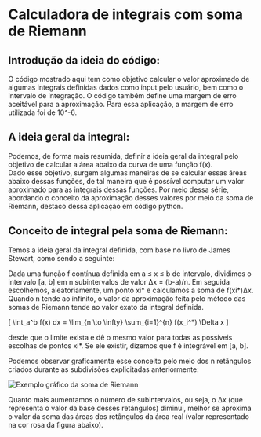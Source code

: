 # Calculadora de integrais com soma de Riemann

## Introdução da ideia do código:
O código mostrado aqui tem como objetivo calcular o valor aproximado de algumas integrais definidas dados como input pelo usuário, bem como o intervalo de integração. O código também define uma margem de erro aceitável para a aproximação. Para essa aplicação, a margem de erro utilizada foi de 10^-6.

## A ideia geral da integral:
Podemos, de forma mais resumida, definir a ideia geral da integral pelo objetivo de calcular a área abaixo da curva de uma função f(x).  
Dado esse objetivo, surgem algumas maneiras de se calcular essas áreas abaixo dessas funções, de tal maneira que é possível computar um valor aproximado para as integrais dessas funções. Por meio dessa série, abordando o conceito da aproximação desses valores por meio da soma de Riemann, destaco dessa aplicação em código python.

## Conceito de integral pela soma de Riemann:
Temos a ideia geral da integral definida, com base no livro de James Stewart, como sendo a seguinte:  

Dada uma função f contínua definida em a ≤ x ≤ b de intervalo, dividimos o intervalo [a, b] em n subintervalos de valor Δx = (b-a)/n. Em seguida escolhemos, aleatoriamente, um ponto xi* e calculamos a soma de f(xi*)Δx. Quando n tende ao infinito, o valor da aproximação feita pelo método das somas de Riemann tende ao valor exato da integral definida.

\[
\int_a^b f(x) dx = \lim_{n \to \infty} \sum_{i=1}^{n} f(x_i^*) \Delta x
\]

desde que o limite exista e dê o mesmo valor para todas as possíveis escolhas de pontos xi*. Se ele existir, dizemos que f é integrável em [a, b].

Podemos observar graficamente esse conceito pelo meio dos n retângulos criados durante as subdivisões explicitadas anteriormente:

![Exemplo gráfico da soma de Riemann](https://i.imgur.com/5iQyxLZ.png)

Quanto mais aumentamos o número de subintervalos, ou seja, o Δx (que representa o valor da base desses retângulos) diminui, melhor se aproxima o valor da soma das áreas dos retângulos da área real (valor representado na cor rosa da figura abaixo).
